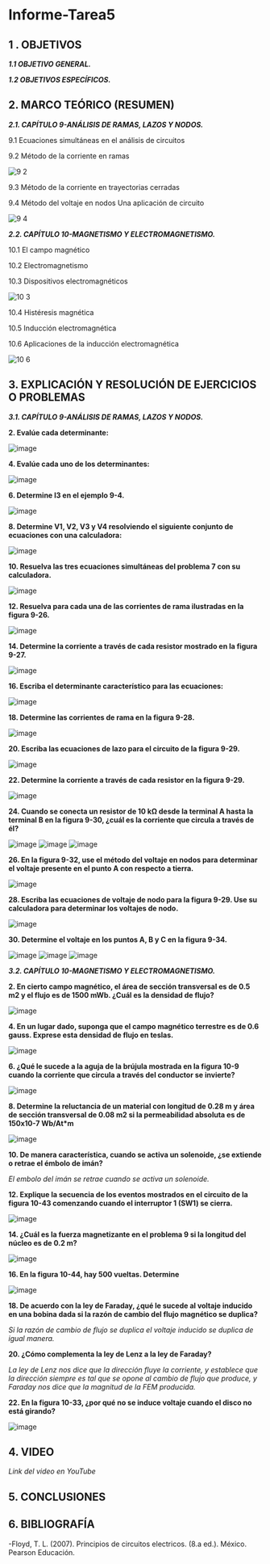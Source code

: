 # Informe-Tarea5

## 1 . OBJETIVOS

***1.1 OBJETIVO GENERAL.***

***1.2 OBJETIVOS ESPECÍFICOS.***

## 2. MARCO TEÓRICO (RESUMEN)

***2.1. CAPÍTULO 9-ANÁLISIS DE RAMAS, LAZOS Y NODOS.***

9.1 Ecuaciones simultáneas en el análisis de circuitos

9.2 Método de la corriente en ramas

![9 2](https://user-images.githubusercontent.com/116774906/210189395-756fad74-7643-4ec9-bda4-e4dcd91bdcbc.jpg)

9.3 Método de la corriente en trayectorias cerradas

9.4 Método del voltaje en nodos Una aplicación de circuito

![9 4](https://user-images.githubusercontent.com/116774906/210189397-07b01245-cae2-4da5-81e9-8d9addf41390.jpg)

***2.2. CAPÍTULO 10-MAGNETISMO Y ELECTROMAGNETISMO.***

10.1 El campo magnético

10.2 Electromagnetismo

10.3 Dispositivos electromagnéticos

![10 3](https://user-images.githubusercontent.com/116774906/210189438-89356e94-ba02-4b68-8d34-4e09a86123a4.jpg)

10.4 Histéresis magnética

10.5 Inducción electromagnética

10.6 Aplicaciones de la inducción electromagnética

![10 6](https://user-images.githubusercontent.com/116774906/210189441-6c4ed0ea-3b35-4567-bb16-db167872576e.jpg)

## 3. EXPLICACIÓN Y RESOLUCIÓN DE EJERCICIOS O PROBLEMAS

***3.1. CAPÍTULO 9-ANÁLISIS DE RAMAS, LAZOS Y NODOS.***

**2. Evalúe cada determinante:**

![image](https://user-images.githubusercontent.com/116774906/210189530-925a460c-e23c-45fb-9e1b-2cb66ee07594.png)

**4. Evalúe cada uno de los determinantes:**

![image](https://user-images.githubusercontent.com/116774906/210189561-e62aa367-05e2-44af-b6ad-603380610f12.png)

**6. Determine I3 en el ejemplo 9-4.**

![image](https://user-images.githubusercontent.com/116774906/210189580-aa402b66-1e7a-4b6e-8e66-c611de8abe53.png)

**8. Determine V1, V2, V3 y V4 resolviendo el siguiente conjunto de ecuaciones con una calculadora:**

![image](https://user-images.githubusercontent.com/116774906/210189591-7cb8d5c2-4897-4798-b3da-e60d38d9cd15.png)

**10. Resuelva las tres ecuaciones simultáneas del problema 7 con su calculadora.**

![image](https://user-images.githubusercontent.com/116774906/210189609-cdd117d0-797e-4143-9c09-b261e87fff91.png)

**12. Resuelva para cada una de las corrientes de rama ilustradas en la figura 9-26.**

![image](https://user-images.githubusercontent.com/116774906/210189626-e850882a-eda1-43b4-81fd-3d5f0c4c8a65.png)

**14. Determine la corriente a través de cada resistor mostrado en la figura 9-27.**

![image](https://user-images.githubusercontent.com/116774906/210189638-23654535-ed8e-4b67-8b31-774f59dba830.png)

**16. Escriba el determinante característico para las ecuaciones:**

![image](https://user-images.githubusercontent.com/116774906/210189650-a802708e-4c44-44b4-8b88-fd43e4b56d6c.png)

**18. Determine las corrientes de rama en la figura 9-28.**

![image](https://user-images.githubusercontent.com/116774906/210189656-7efb6aff-702e-45d8-a2e4-ed8423876216.png)

**20. Escriba las ecuaciones de lazo para el circuito de la figura 9-29.**

![image](https://user-images.githubusercontent.com/116774906/210189670-a77de2e5-a1fb-4072-88ef-96a19cd5ee03.png)

**22. Determine la corriente a través de cada resistor en la figura 9-29.**

![image](https://user-images.githubusercontent.com/116774906/210189681-1b6e922a-4375-4845-a523-6ccc5fac0ad7.png)

**24. Cuando se conecta un resistor de 10 kΩ desde la terminal A hasta la terminal B en la figura 9-30, ¿cuál es la corriente que circula a través de él?**

![image](https://user-images.githubusercontent.com/116774906/210189694-501e19b0-9274-48d9-ab95-a5a4fb5cc7c4.png)
![image](https://user-images.githubusercontent.com/116774906/210189700-9a9cdbc4-e471-4bf1-a508-744a08e0889b.png)
![image](https://user-images.githubusercontent.com/116774906/210189707-4b618086-186c-4c77-a7db-07db30d7cd2d.png)

**26. En la figura 9-32, use el método del voltaje en nodos para determinar el voltaje presente en el punto A con respecto a tierra.**

![image](https://user-images.githubusercontent.com/116774906/210189719-d776e6a1-100a-44ea-984e-24a46011e8eb.png)

**28. Escriba las ecuaciones de voltaje de nodo para la figura 9-29. Use su calculadora para determinar los voltajes de nodo.**

![image](https://user-images.githubusercontent.com/116774906/210189732-01e5a305-0381-4a86-88c3-1c823b4ab4d6.png)

**30. Determine el voltaje en los puntos A, B y C en la figura 9-34.**

![image](https://user-images.githubusercontent.com/116774906/210189740-79299de5-17f5-48c5-8dff-037d09c08533.png)
![image](https://user-images.githubusercontent.com/116774906/210189743-dfd002d7-2230-4ae1-ad7b-c2480a6c0487.png)
![image](https://user-images.githubusercontent.com/116774906/210189747-ce30127b-7429-42d9-ac47-163651e315a7.png)

***3.2. CAPÍTULO 10-MAGNETISMO Y ELECTROMAGNETISMO.***

**2. En cierto campo magnético, el área de sección transversal es de 0.5 m2 y el flujo es de 1500 mWb. ¿Cuál es la densidad de flujo?**

![image](https://user-images.githubusercontent.com/116774906/210189796-942cbfbd-77cd-4f03-a9e6-363d42fa5df8.png)

**4. En un lugar dado, suponga que el campo magnético terrestre es de 0.6 gauss. Exprese esta densidad de flujo en teslas.**

![image](https://user-images.githubusercontent.com/116774906/210189813-617e4eb1-21ff-4c9f-9839-257165370e01.png)

**6. ¿Qué le sucede a la aguja de la brújula mostrada en la figura 10-9 cuando la corriente que circula a través del conductor se invierte?**

![image](https://user-images.githubusercontent.com/116774906/210189819-2936d263-add4-4650-bbd3-c2dfac70d79d.png)

**8. Determine la reluctancia de un material con longitud de 0.28 m y área de sección transversal de 0.08 m2 si la permeabilidad absoluta es de 150x10-7 Wb/At*m**

![image](https://user-images.githubusercontent.com/116774906/210189829-216d326d-3c41-4551-ba44-9c6111d2e7b0.png)

**10. De manera característica, cuando se activa un solenoide, ¿se extiende o retrae el émbolo de imán?**

*El embolo del imán se retrae cuando se activa un solenoide.*

**12. Explique la secuencia de los eventos mostrados en el circuito de la figura 10-43 comenzando cuando el interruptor 1 (SW1) se cierra.**

![image](https://user-images.githubusercontent.com/116774906/210189849-ca96e273-53bb-4ae8-b4c0-45412c25e912.png)

**14. ¿Cuál es la fuerza magnetizante en el problema 9 si la longitud del núcleo es de 0.2 m?**

![image](https://user-images.githubusercontent.com/116774906/210189856-9303e0f4-a502-44a8-8a6e-48f458c19cb2.png)

**16. En la figura 10-44, hay 500 vueltas. Determine**

![image](https://user-images.githubusercontent.com/116774906/210189864-46d59df4-7b9b-4b85-96f4-60b9107316af.png)

**18. De acuerdo con la ley de Faraday, ¿qué le sucede al voltaje inducido en una bobina dada si la razón de cambio del flujo magnético se duplica?**

*Si la razón de cambio de flujo se duplica el voltaje inducido se duplica de igual manera.*

**20. ¿Cómo complementa la ley de Lenz a la ley de Faraday?**

*La ley de Lenz nos dice que la dirección fluye la corriente, y establece que la dirección siempre es tal que se opone al cambio de flujo que produce, y Faraday nos dice que la magnitud de la FEM producida.*

**22. En la figura 10-33, ¿por qué no se induce voltaje cuando el disco no está girando?**

![image](https://user-images.githubusercontent.com/116774906/210189890-05993ea4-6f3e-4615-ae69-954ea6a7d307.png)

## 4. VIDEO

*Link del video en YouTube*

## 5. CONCLUSIONES

## 6. BIBLIOGRAFÍA

-Floyd, T. L. (2007). Principios de circuitos electricos. (8.a ed.). México. Pearson Educación.

